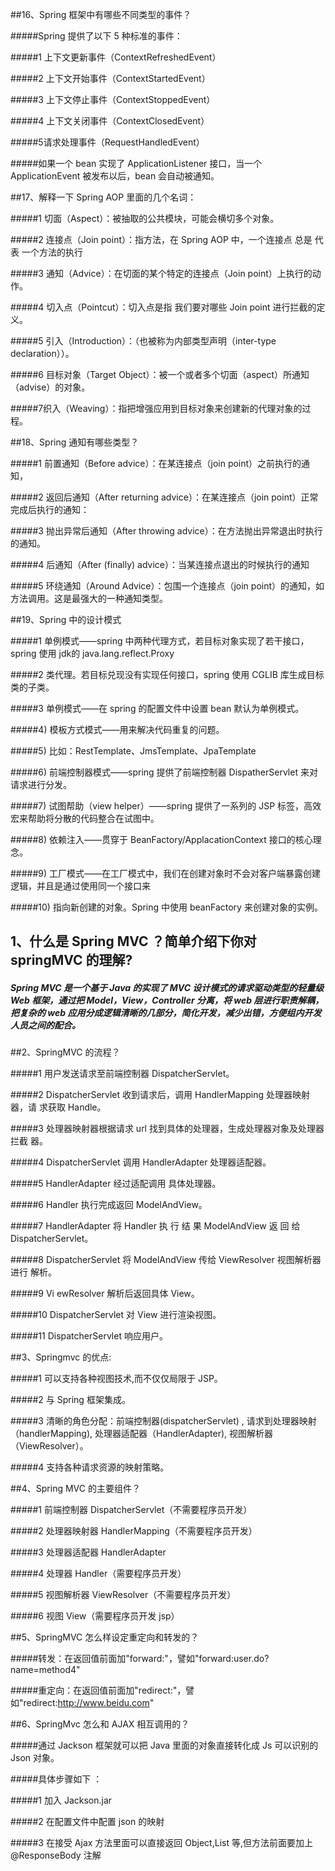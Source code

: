 ##16、Spring 框架中有哪些不同类型的事件？ 

#####Spring 提供了以下 5 种标准的事件：

#####1 上下文更新事件（ContextRefreshedEvent）

#####2 上下文开始事件（ContextStartedEvent）

#####3 上下文停止事件（ContextStoppedEvent）

#####4 上下文关闭事件（ContextClosedEvent） 

#####5请求处理事件（RequestHandledEvent）

#####如果一个 bean 实现了 ApplicationListener 接口，当一个 ApplicationEvent 被发布以后，bean 会自动被通知。 

##17、解释一下 Spring AOP 里面的几个名词： 

#####1 切面（Aspect）：被抽取的公共模块，可能会横切多个对象。

#####2 连接点（Join point）：指方法，在 Spring AOP 中，一个连接点 总是 代表 一个方法的执行

#####3 通知（Advice）：在切面的某个特定的连接点（Join point）上执行的动作。 

#####4 切入点（Pointcut）：切入点是指 我们要对哪些 Join point 进行拦截的定义。 

#####5 引入（Introduction）：（也被称为内部类型声明（inter-type declaration））。 

#####6 目标对象（Target Object）：被一个或者多个切面（aspect）所通知（advise）的对象。

#####7织入（Weaving）：指把增强应用到目标对象来创建新的代理对象的过程。 

##18、Spring 通知有哪些类型？ 

#####1 前置通知（Before advice）：在某连接点（join point）之前执行的通知， 

#####2 返回后通知（After returning advice）：在某连接点（join point）正常完成后执行的通知： 

#####3 抛出异常后通知（After throwing advice）：在方法抛出异常退出时执行的通知。  

#####4 后通知（After (finally) advice）：当某连接点退出的时候执行的通知

#####5 环绕通知（Around Advice）：包围一个连接点（join point）的通知，如方法调用。这是最强大的一种通知类型。 

##19、Spring 中的设计模式 

#####1 单例模式——spring 中两种代理方式，若目标对象实现了若干接口，spring 使用 jdk的 java.lang.reflect.Proxy  

#####2 类代理。若目标兑现没有实现任何接口，spring 使用 CGLIB 库生成目标类的子类。 

#####3 单例模式——在 spring 的配置文件中设置 bean 默认为单例模式。 

#####4) 模板方式模式——用来解决代码重复的问题。 

#####5) 比如：RestTemplate、JmsTemplate、JpaTemplate 

#####6) 前端控制器模式——spring 提供了前端控制器 DispatherServlet 来对请求进行分发。 

#####7) 试图帮助（view helper）——spring 提供了一系列的 JSP 标签，高效宏来帮助将分散的代码整合在试图中。  

#####8) 依赖注入——贯穿于 BeanFactory/ApplacationContext 接口的核心理念。 

#####9) 工厂模式——在工厂模式中，我们在创建对象时不会对客户端暴露创建逻辑，并且是通过使用同一个接口来  

#####10) 指向新创建的对象。Spring 中使用 beanFactory 来创建对象的实例。 

## 1、什么是 Spring MVC ？简单介绍下你对 springMVC 的理解?

##### Spring MVC 是一个基于 Java 的实现了 MVC 设计模式的请求驱动类型的轻量级 Web 框架，通过把 Model，View，Controller 分离，将 web 层进行职责解耦，把复杂的 web 应用分成逻辑清晰的几部分，简化开发，减少出错，方便组内开发人员之间的配合。 

##2、SpringMVC 的流程？ 

#####1 用户发送请求至前端控制器 DispatcherServlet。

#####2 DispatcherServlet 收到请求后，调用 HandlerMapping 处理器映射器，请 求获取 Handle。

#####3 处理器映射器根据请求 url 找到具体的处理器，生成处理器对象及处理器拦截 器。

#####4 DispatcherServlet 调用 HandlerAdapter 处理器适配器。

#####5 HandlerAdapter 经过适配调用 具体处理器。

#####6 Handler 执行完成返回 ModelAndView。

#####7  HandlerAdapter 将 Handler 执 行 结 果 ModelAndView 返 回 给 DispatcherServlet。

#####8 DispatcherServlet 将 ModelAndView 传给 ViewResolver 视图解析器进行 解析。

#####9 Vi ewResolver 解析后返回具体 View。

#####10 DispatcherServlet 对 View 进行渲染视图。

#####11 DispatcherServlet 响应用户。

##3、Springmvc 的优点: 

#####1 可以支持各种视图技术,而不仅仅局限于 JSP。 

#####2 与 Spring 框架集成。 

#####3 清晰的角色分配：前端控制器(dispatcherServlet) , 请求到处理器映射（handlerMapping), 处理器适配器（HandlerAdapter), 视图解析器（ViewResolver）。 

#####4 支持各种请求资源的映射策略。 

##4、Spring MVC 的主要组件？ 

#####1 前端控制器 DispatcherServlet（不需要程序员开发） 

#####2 处理器映射器 HandlerMapping（不需要程序员开发） 

#####3 处理器适配器 HandlerAdapter 

#####4 处理器 Handler（需要程序员开发） 

#####5 视图解析器 ViewResolver（不需要程序员开发） 

#####6 视图 View（需要程序员开发 jsp） 

##5、SpringMVC 怎么样设定重定向和转发的？ 

#####转发：在返回值前面加"forward:"，譬如"forward:user.do?name=method4" 

#####重定向：在返回值前面加"redirect:"，譬如"redirect:http://www.beidu.com" 

##6、SpringMvc 怎么和 AJAX 相互调用的？ 

#####通过 Jackson 框架就可以把 Java 里面的对象直接转化成 Js 可以识别的 Json 对象。

#####具体步骤如下 ： 

#####1 加入 Jackson.jar 

#####2 在配置文件中配置 json 的映射 

#####3 在接受 Ajax 方法里面可以直接返回 Object,List 等,但方法前面要加上 @ResponseBody 注解



